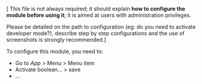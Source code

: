 [ This file is not always required; it should explain **how to configure the module before using it**; it is aimed at users with administration privileges. 

Please be detailed on the path to configuration (eg: do you need to activate developer mode?), describe step by step configurations and the use of screenshots is strongly recommended.]


To configure this module, you need to:

- Go to *App* > Menu > Menu item
- Activate boolean… > save
- …